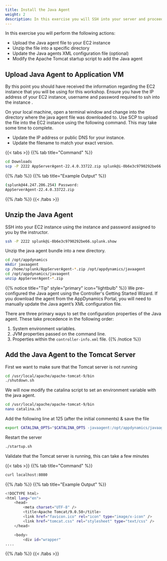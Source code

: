 ```yaml
---
title: Install the Java Agent
weight: 2
description: In this exercise you will SSH into your server and proceed to install the Java agent.
---
```


In this exercise you will perform the following actions:

- Upload the Java agent file to your EC2 instance
- Unzip the file into a specific directory
- Update the Java agents XML configuration file (optional)
- Modify the Apache Tomcat startup script to add the Java agent

## Upload Java Agent to Application VM
By this point you should have received the information regarding the EC2 instance that you will be using for this workshop. Ensure you have the IP address of your EC2 instance, username and password required to ssh into the instance .

On your local machine, open a terminal window and change into the directory where the java agent file was downloaded to. Use SCP to upload the file into the EC2 instance using the following command. This may take some time to complete.

* Update the IP address or public DNS for your instance.
* Update the filename to match your exact version.

{{< tabs >}}
{{% tab title="Command" %}}
``` bash
cd Downloads
scp -P 2222 AppServerAgent-22.4.0.33722.zip splunk@i-0b6e3c9790292be66.splunk.show:/home/splunk
```
{{% /tab %}}
{{% tab title="Example Output" %}}
``` bash
(splunk@44.247.206.254) Password:
AppServerAgent-22.4.0.33722.zip                                                                    100%   22MB 255.5KB/s   01:26
```
{{% /tab %}}
{{< /tabs >}}

## Unzip the Java Agent 
SSH into your EC2 instance using the instance and password assigned to you by the instructor.

``` bash
ssh -P 2222 splunk@i-0b6e3c9790292be66.splunk.show
```

Unzip the java agent bundle into a new directory.

``` bash
cd /opt/appdynamics
mkdir javaagent
cp /home/splunk/AppServerAgent-*.zip /opt/appdynamics/javaagent
cd /opt/appdynamics/javaagent
unzip AppServerAgent-*.zip
```

{{% notice title="Tip" style="primary"  icon="lightbulb" %}}
We pre-configured the Java agent using the Controller's Getting Started Wizard. If you download the agent from the AppDynamics Portal, you will need to manually update the Java agent’s XML configuration file.

There are three primary ways to set the configuration properties of the Java agent. These take precedence in the following order:

1. System environment variables.
2. JVM properties passed on the command line.
3. Properties within the ```controller-info.xml``` file.
{{% /notice %}}


## Add the Java Agent to the Tomcat Server

First we want to make sure that the Tomcat server is not running 

``` bash
cd /usr/local/apache/apache-tomcat-9/bin
./shutdown.sh
```

We will now modify the catalina script to set an environment variable with the java agent. 

``` bash
cd /usr/local/apache/apache-tomcat-9/bin
nano catalina.sh
``` 
Add the following line at 125 (after the initial comments) & save the file
``` bash
export CATALINA_OPTS="$CATALINA_OPTS -javaagent:/opt/appdynamics/javaagent/javaagent.jar"
``` 

Restart the server
``` bash
./startup.sh
```

Validate that the Tomcat server is running, this can take a few minutes

{{< tabs >}}
{{% tab title="Command" %}}
``` bash
curl localhost:8080
```
{{% /tab %}}
{{% tab title="Example Output" %}}
``` bash
<!DOCTYPE html>
<html lang="en">
    <head>
        <meta charset="UTF-8" />
        <title>Apache Tomcat/9.0.50</title>
        <link href="favicon.ico" rel="icon" type="image/x-icon" />
        <link href="tomcat.css" rel="stylesheet" type="text/css" />
    </head>

    <body>
        <div id="wrapper"
....
```
{{% /tab %}}
{{< /tabs >}}
